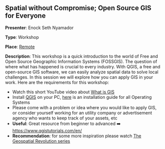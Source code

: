 ## Spatial without Compromise; Open Source GIS for Everyone

**Presenter**: Enock Seth Nyamador

**Type**: Workshop

**Place**: [Remote](https://meet.osgeo.org/FOSSGIS4EveryoneSFD2024)

**Description**: This workshop is a quick introduction to the world of Free and Open Source Geographic Information Systems (FOSSGIS). The question of where what has happened is crucial to every industry. With QGIS, a free and open-source GIS software, we can easily analyze spatial data to solve local challenges. In this session we will explore how you can apply GIS in your work. Here are the requirements for this workshop:
- Watch this short YouTube video about [What is GIS](https://www.youtube.com/watch?v=Hau_ZCmN8eU) 
- Install [QGIS](https://qgis.org/) on your PC, [here](https://courses.spatialthoughts.com/install-qgis-ltr.html) is an installation guide for all Operating Systems
- Please come with a problem or idea where you would like to apply GIS, or consider yourself working for an utility company or advertisement agency who wants to keep track of your assets, etc
-  **Useful**: Great resource from beginner to advanced ➡️ https://www.qgistutorials.com/en/ 
- **Recommendation**: for some more inspiration please watch [The Geospatial Revolution series](https://www.geospatialrevolution.psu.edu/)
